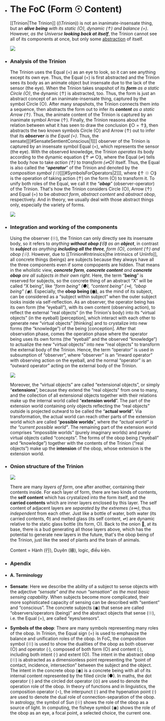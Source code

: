 

- # The FoC (Form ☉ Content)
  
  [[Trinion|The Trinion]] (\(\Trinion\)) is not an inanimate-insensate thing, but an _**alive being** with its static (○), dynamic (↑) and balance (=)_. However, _as the Universe **looking back at itself**_, the Trinion cannot see all of its components at once, but only some [abstraction](https://en.wikipedia.org/wiki/Abstraction) of itself.
  
  ![](OuroborosUniverse.png)
- ### Analysis of the Trinion
  
  The Trinion uses the Equal (=) as an eye to look, so it can see anything except its own eye. Thus, the Equal (=) is first abstracted and the Trinion sees its body as an animate object but insensate due to the lack of the sensor (the eye). When the Trinion takes snapshot of its _**form** as a static Circle (○)_, the dynamic (↑) is abstracted, too. Thus, the form is just an abstract concept of an inanimate-insensate thing, captured by the symbol Circle (○). After many snapshots, the Trinion connects them into a sequence, then abstracts the form out to infer its _**content** as a static Arrow (↑)_. Thus, the animate content of the Trinion is captured by an inanimate symbol Arrow (↑). Finally, the Trinion reasons about the relation between what it has seen to draw the conclusion ⟪○ = ↑⟫, then abstracts the two known symbols Circle (○) and Arrow (↑) out to infer that its _**observer** is the Equal (=)_. Thus, the sensate[[[#SensateSentientConscious|1]]] observer of the Trinion is captured by an insensate symbol Equal (=), which represents the sensor (the eye). With the observed knowledge, the Trinion _operates_ its body according to the dynamic equation ⟪↑ ⇌ ○⟫, where the Equal (⇌) tells the body how to take _action (↑)_ to _transform (⇌○)_ itself. Thus, the Equal is also called the “_**operator**_” of the Trinion and denoted by the _composition symbol (☉)_[[[#SymbolsForOperators|2]]], where ⟪↑ ☉ ○⟫ is the operation of taking action (↑) on the form (○) to transform it. To unify both roles of the Equal, we call it the “_**obop**_” (observer-operator) of the Trinion. That's how the Trinion considers Circle (○), Arrow (↑) and Equal (=) to be _abstract form_, _abstract content_ and _abstract obop_, respectively. And in theory, we usually deal with those abstract things only, especially the variety of forms.
  
  ![](pub%204.png)
- ### Integration and working of the components
  
  Using the observer (☉), the Trinion can only directly see its insensate body, so it refers to _anything **without obop (☉)** as an **object**_, in contrast to _**subject** as anything **including all the three**, form (○), content (↑) and obop (☉)_. However, due to [[Trinion#Intrinsics|the intrinsics of Unïnfo]], all concrete things (beings) are subjects because they always have all the three components even if some compopents are hidden. That means in the wholistic view, _**concrete form**, **concrete content** and **concrete obop** are all subjects in their own right_. Here, the term “**being**” is reserved for subjects, so the concrete thing of an abstract “X” will be called “X being”, like _“form being” (●), “content being” (↣), “obop being” (◉)_. Especially, the **obop being (◉)**, as the mind of its subject, can be considered as a “subject within subject” when the outer subject looks inside via self-reflection. As an observer, the operator being has its own form (the “eyeball”), with its own content (observing action), to reflect the external “real objects” (in the Trinion's body) into its “virtual objects” (in the eyeball) [perception], which interact with each other to generate new “virtual objects” [thinking] and to crystalize into new forms (the “knowledge”) of the being [conception]. After that observation phase, comes the operation phase where the operator being uses its own forms (the “eyeball” and the observed “knowledge”) to actualize the new “virtual objects” into new “real objects” to transform the external body of the Trinion. Hence, the term “operator” is used in subsumption of “observer”, where “observer” is an “inward operator” with observing action on the eyeball, and the normal “operator” is an “outward operator” acting on the external body of the Trinion.
  
  ![](pub%205.png)
  
  Moreover, the “virtual objects” are called “extensional objects”, or simply “**extensions**”, because they extend the “real objects” from one to many, and the collection of all extensional objects together with their relations make up the internal world called “**extension world**”. The part of the extension world containing only objects reflecting the “real objects” outside is projected outward to be called the “**actual world**”. Via transformation, the actual world can reach other parts of the extension world which are called “**possible worlds**”, where _the “actual world” is the “current possible world”_. The remaining part of the extension world comprises “impossible worlds” (purely imaginary worlds) and purely virtual objects called “concepts”. The forms of the obop being (“eyeball” and “knowledge”) together with the contents of the Trinion (“real objects”) make up the **intension** of the obop, whose extension is the extension world.
- ### Onion structure of the Trinion
  
  ![](Trinion-onion.png)
  
  There are many _layers of form_, one after another, containing their contents inside. For each layer of form, there are two kinds of contents, the **self content** which has crystalized into the form itself, and the **carried contents** which are inner layers enclosed by this layer. The self content of adjacent layers are _separated by the extremes (±∞)_, thus _independent_ from each other. Just like a bottle of water, both water (its carried contents, ⥁) and melted glass (its self content, ⇌) are dynamic relative to the static glass bottle (its form, ○). Back to the onion 🧅, at its base, there is a bud generating all those layers above, which has the potential to generate new layers in the future, that's the obop being of the Trinion, just like the seed of plants and the brain of animals.
  
  Content = Hành (行), Duyên (緣), logic, điều kiện.
- ### Apendix
- #### A. Terminology
- **Sensate**: Here we describe the ability of a subject to sense objects with the adjective _“sensate” and the noun “sensation” as the most basic sensing capability_. When subjects become more complicated, their more sophisticated capacity of sensing can be described with “sentient” and “conscious”. The concrete subjects (◉) that sense are called “observers/operators (being)” and the abstract objects that sense (☉), i.e. the Equal (=), are called “eyes/sensors”.
- **Symbols of the obop**: There are many symbols representing many roles of the obop. In Trinion, the Equal sign (=) is used to emphasize the balance and unification roles of the obop. In FoC, the composition symbol (☉) is used to show the dualities of the obop as both observer (○) and operator (·), composed of both form (○) and content (·), including both intent (·) and extent (○). The intent in the abstract obop (☉) is abstracted as a dimensionless point representing the “point of contact, incidence, intersection” between the subject and the object. The intent in the concrete obop (◉) is a concrete being with all of its internal content represented by the filled circle (●). In maths, the dot operator (⋅) and the circled dot operator (⊙) are used to denote the operation role of the obop. In theory of functions and in linguistics, the composition operator (∘), the interpunct (·) and the hypenation point (‧) are used to denote the dual role of connection-separation of the obop. In astrology, the symbol of Sun (☉) shows the role of the obop as a source of light. In computing, the fisheye symbol (◉) shows the role of the obop as an eye, a focal point, a selected choice, the current one.